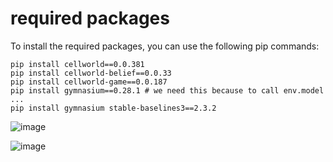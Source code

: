 # required packages

To install the required packages, you can use the following pip commands:

```
pip install cellworld==0.0.381
pip install cellworld-belief==0.0.33
pip install cellworld-game==0.0.187
pip install gymnasium==0.28.1 # we need this because to call env.model ...
pip install gymnasium stable-baselines3==2.3.2
```



![image](https://github.com/user-attachments/assets/27a01107-83ed-4928-acbd-040dbf227dcd)




![image](https://github.com/user-attachments/assets/cf18ea0d-7f25-4069-b84e-5b5a9c43172e)





